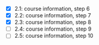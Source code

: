 - [x] 2.1: course information, step 6
- [x] 2.2: course information, step 7
- [x] 2.3: course information, step 8
- [ ] 2.4: course information, step 9
- [ ] 2.5: course information, step 10
